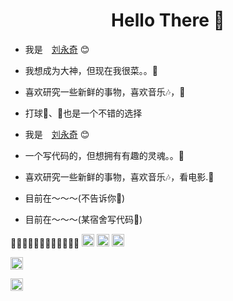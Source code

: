 <h1 align="center"> Hello There 👋 </h1>


* 我是　[刘永奇](https://jankinghuang.github.io) :blush:
* 我想成为大神，但现在我很菜。。🤔
* 喜欢研究一些新鲜的事物，喜欢音乐🎶，📖
* 打球🏓、🏀也是一个不错的选择
* 我是　[刘永奇](http://mcxiaobing.gitee.io) :blush:
* 一个写代码的，但想拥有有趣的灵魂。。🤔
* 喜欢研究一些新鲜的事物，喜欢音乐🎶，看电影.📖

* 目前在～～～(不告诉你🤪)
* 目前在～～～(某宿舍写代码🤪)


 🎊🎊🎊🎊🎊🎊🎊🎊🎊🎊🎊🎊
<a href="https://www.tslang.cn/index.html"><code><img height="20" src="./images/typescript.png"></code></a>
<a href="https://cn.vitejs.dev"><code><img height="20" src="./images/vite.png"></code></a>
<a href="https://sass-lang.com"><code><img height="20" src="./images/sass.png"></code></a>

<a href="https://tailwindcss.com"><code><img height="20" src="./images/tailwindcss.png"></code></a>

<a href="https://www.docker.com"><code><img height="20" src="./images/docker.png"></code></a>

